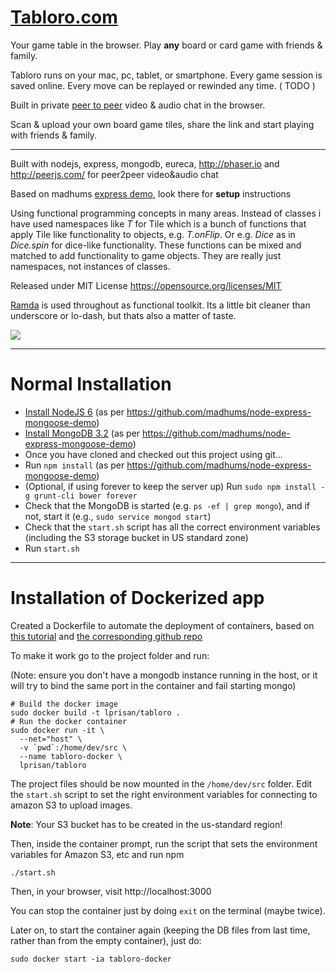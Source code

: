 
#  <a href="http://www.tabloro.com/" target="_blank" class="tabloro" >Tabloro.com</a>

Your game table in the browser. Play <strong>any</strong> board or card game with friends & family.

Tabloro runs on your mac, pc, tablet, or smartphone. Every game session is saved online. Every move can be replayed or rewinded any time. ( TODO )

Built in private <a href="http://iswebrtcreadyyet.com/" target="_blank" class="text-default" ><u>peer to peer</u></a> video & audio chat in the browser.

Scan & upload your own board game tiles, share the link and start playing with friends & family.

---


Built with nodejs, express, mongodb, eureca, http://phaser.io and http://peerjs.com/ for peer2peer video&audio chat

Based on madhums <a href="https://github.com/madhums/node-express-mongoose-demo">express demo</a>, look there for **setup** instructions

Using functional programming concepts in many areas. Instead of classes i have used namespaces like *T* for Tile which is a bunch of functions that apply Tile like functionality to objects, e.g. *T.onFlip*. Or e.g. *Dice* as in *Dice.spin* for dice-like functionality. These functions can be mixed and matched to add functionality to game objects. They are really just namespaces, not instances of classes.

Released under MIT License https://opensource.org/licenses/MIT

<a href="http://ramdajs.com/">Ramda</a> is used throughout as functional toolkit. Its a little bit cleaner than underscore or lo-dash, but thats also a matter of taste.

<img src="http://www.tabloro.com/img/meta.jpg"></img>

---

# Normal Installation

* [Install NodeJS 6](https://nodejs.org/en/download/package-manager/) (as per https://github.com/madhums/node-express-mongoose-demo)
* [Install MongoDB 3.2](https://docs.mongodb.com/manual/tutorial/install-mongodb-on-ubuntu/#install-mongodb-community-edition) (as per https://github.com/madhums/node-express-mongoose-demo)
* Once you have cloned and checked out this project using git...
* Run `npm install` (as per https://github.com/madhums/node-express-mongoose-demo)
* (Optional, if using forever to keep the server up) Run `sudo npm install -g grunt-cli bower forever`
* Check that the MongoDB is started (e.g. `ps -ef | grep mongo`), and if not, start it (e.g., `sudo service mongod start`)
* Check that the `start.sh` script has all the correct environment variables (including the S3 storage bucket in US standard zone)
* Run `start.sh`

---

# Installation of Dockerized app

Created a Dockerfile to automate the deployment of containers, based on [this tutorial](http://fiznool.com/blog/2015/07/25/setting-up-a-docker-based-mean-development-environment/) and [the corresponding github repo](https://github.com/fiznool/mean-docker-example)

To make it work go to the project folder and run:

(Note: ensure you don't have a mongodb instance running in the host, or it will try to bind the same port in the container and fail starting mongo)

```
# Build the docker image
sudo docker build -t lprisan/tabloro .
# Run the docker container
sudo docker run -it \
  --net="host" \
  -v `pwd`:/home/dev/src \
  --name tabloro-docker \
  lprisan/tabloro
```

The project files should be now mounted in the `/home/dev/src` folder. Edit the `start.sh` script to set the right environment variables for connecting to amazon S3 to upload images.

**Note**: Your S3 bucket has to be created in the us-standard region!

Then, inside the container prompt, run the script that sets the environment variables for Amazon S3, etc and run npm

```
./start.sh
```

Then, in your browser, visit http://localhost:3000


You can stop the container just by doing `exit` on the terminal (maybe twice).

Later on, to start the container again (keeping the DB files from last time, rather than from the empty container), just do:

```
sudo docker start -ia tabloro-docker
```
